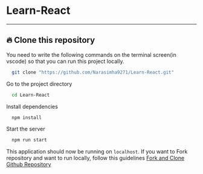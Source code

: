 # Learn-React
---

## 🔥 Clone this repository
You need to write the following commands on the terminal screen(in vscode) so that you can run this project locally.

```bash
  git clone "https://github.com/Narasimha9271/Learn-React.git"
```
Go to the project directory

```bash
  cd Learn-React
```
Install dependencies
```bash
  npm install
```
Start the server
```bash
  npm run start
```

This application should now be running on `localhost`. If you want to Fork repository and want to run locally, follow this guidelines [Fork and Clone Github Repository](https://docs.github.com/en/get-started/quickstart/fork-a-repo)
